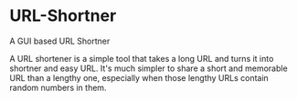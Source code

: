 # URL-Shortner
A GUI based URL Shortner

A URL shortener is a simple tool that takes a long URL and turns it into shortner and easy URL.
It's much simpler to share a short and memorable URL than a lengthy one, especially when those lengthy URLs
contain random numbers in them.

